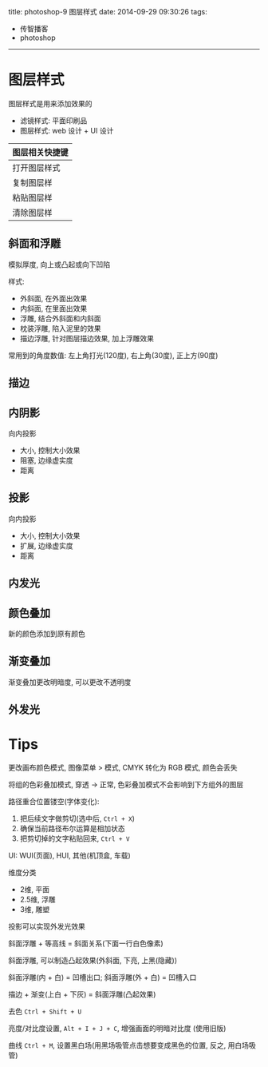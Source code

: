 title: photoshop-9 图层样式
date: 2014-09-29 09:30:26
tags:
- 传智播客
- photoshop
---


# 图层样式 #

图层样式是用来添加效果的
* 滤镜样式: 平面印刷品
* 图层样式: web 设计 + UI 设计

| 图层相关快捷键 | 
|----|
| 打开图层样式| `Alt + L + Y + N` |
| 复制图层样  | `Alt + L + Y + C` | 
| 粘贴图层样  | `Alt + L + Y + P` |
| 清除图层样  | `Alt + L + Y + A` |

## 斜面和浮雕 ##

模拟厚度, 向上或凸起或向下凹陷

样式:
* 外斜面, 在外面出效果
* 内斜面, 在里面出效果
* 浮雕, 结合外斜面和内斜面
* 枕装浮雕, 陷入泥里的效果
* 描边浮雕, 针对图层描边效果, 加上浮雕效果

常用到的角度数值: 左上角打光(120度), 右上角(30度), 正上方(90度)

## 描边 ##

## 内阴影 ##

向内投影
* 大小, 控制大小效果
* 阻塞, 边缘虚实度
* 距离

## 投影 ##

向内投影
* 大小, 控制大小效果
* 扩展, 边缘虚实度
* 距离

## 内发光 ##

## 颜色叠加 ##

新的颜色添加到原有颜色

## 渐变叠加 ##

渐变叠加更改明暗度, 可以更改不透明度

## 外发光 ##


# Tips #


更改画布颜色模式, 图像菜单 > 模式,
CMYK 转化为 RGB 模式, 颜色会丢失

将组的色彩叠加模式, 穿透 -> 正常, 色彩叠加模式不会影响到下方组外的图层


路径重合位置镂空(字体变化):
1. 把后续文字做剪切(选中后, `Ctrl + X`)
2. 确保当前路径布尔运算是相加状态
3. 把剪切掉的文字粘贴回来, `Ctrl + V`

UI: WUI(页面), HUI, 其他(机顶盒, 车载)

维度分类
* 2维, 平面
* 2.5维, 浮雕
* 3维, 雕塑

投影可以实现外发光效果

斜面浮雕 + 等高线 = 斜面关系(下面一行白色像素)

斜面浮雕, 可以制造凸起效果(外斜面, 下亮, 上黑(隐藏))

斜面浮雕(内 + 白) = 凹槽出口;  斜面浮雕(外 + 白) = 凹槽入口

描边 + 渐变(上白 + 下灰) = 斜面浮雕(凸起效果)

去色 `Ctrl + Shift + U`

亮度/对比度设置,  `Alt + I + J + C`, 增强画面的明暗对比度
(使用旧版)

曲线 `Ctrl + M`, 设置黑白场(用黑场吸管点击想要变成黑色的位置, 反之, 用白场吸管)
